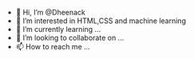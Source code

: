 - 👋 Hi, I’m @Dheenack
- 👀 I’m interested in HTML,CSS and machine learning
- 🌱 I’m currently learning ...
- 💞️ I’m looking to collaborate on ...
- 📫 How to reach me ...

<!---
Dheenack/Dheenack is a ✨ special ✨ repository because its `README.md` (this file) appears on your GitHub profile.
You can click the Preview link to take a look at your changes.
--->
